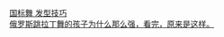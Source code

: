   
[国标舞 发型技巧](http://www.dianyue.me/archives/040/im2zqttqjvf44w01/)  
[俄罗斯跳拉丁舞的孩子为什么那么强，看完，原来是这样。](http://www.dianyue.me/archives/044/tj5o5z6ekb6y6mi7/)